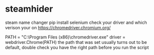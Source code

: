 # steamhider
steam name changer
pip install selenium
check your driver and which verison your on https://chromedriver.chromium.org/

PATH = "C:\Program Files (x86)\chromedriver.exe"
driver = webdriver.Chrome(PATH)
the path that was set usually turns out to be default, double check you have the right path before you run the script
